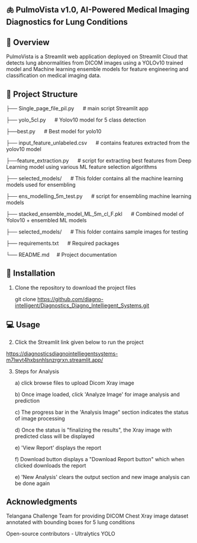 ## 🫁 PulmoVista v1.0, AI-Powered Medical Imaging Diagnostics for Lung Conditions

## 🚀 Overview

PulmoVista is a Streamlit web application deployed on Streamlit Cloud that detects lung abnormalities from DICOM images using 
a YOLOv10 trained model and Machine learning ensemble models for feature engineering and classification on medical imaging data.

## 📁 Project Structure

├── Single_page_file_pil.py &nbsp;&nbsp;&nbsp;&nbsp;    # main script Streamlit app

├── yolo_5cl.py   &nbsp;&nbsp;&nbsp;&nbsp; # Yolov10 model for 5 class detection

├──best.py   &nbsp;&nbsp;&nbsp;&nbsp; # Best model for yolo10

├── input_feature_unlabeled.csv    &nbsp;&nbsp;&nbsp;&nbsp; # contains features extracted from the yolov10 model

├──feature_extraction.py    &nbsp;&nbsp;&nbsp;&nbsp; # script for extracting best features from Deep Learning model using various ML feature selection algorithms

├── selected_models/    &nbsp;&nbsp;&nbsp;&nbsp; # This folder contains all the machine learning models used for ensembling

├── ens_modelling_5m_test.py    &nbsp;&nbsp;&nbsp;&nbsp; # script for ensembling machine learning models

├── stacked_ensemble_model_ML_5m_cl_F.pkl    &nbsp;&nbsp;&nbsp;&nbsp; # Combined model of Yolov10 + ensembled ML models

├── selected_models/    &nbsp;&nbsp;&nbsp;&nbsp; # This folder contains sample images for testing

├── requirements.txt    &nbsp;&nbsp;&nbsp;&nbsp; # Required packages

└── README.md    &nbsp;&nbsp;&nbsp;&nbsp;# Project documentation


## 🔧 Installation

1. Clone the repository to download the project files
   
   git clone https://github.com/diagno-intelligent/Diagnostics_Diagno_Intelliegent_Systems.git

## 💻 Usage
2. Click the Streamlit link given below to run the project

https://diagnosticsdiagnointelliegentsystems-m7lwvt4hxbsnhlsnzrgrxn.streamlit.app/

3. Steps for Analysis
   
   a) click browse files to upload Dicom Xray image
   
   b) Once image loaded, click 'Analyze Image' for image analysis and prediction
   
   c) The progress bar in the 'Analysis Image" section indicates the status of image processing
   
   d) Once the status is "finalizing the results", the Xray image with predicted class will be displayed
   
   e) 'View Report' displays the report 
   
   f) Download button displays a "Download Report button" which when clicked downloads the report
   
   e) 'New Analysis' clears the output section and new image analysis can be done again
   

## Acknowledgments

Telangana Challenge Team for providing DICOM Chest Xray image dataset annotated with bounding boxes for 5 lung conditions
 
Open-source contributors - Ultralytics YOLO



